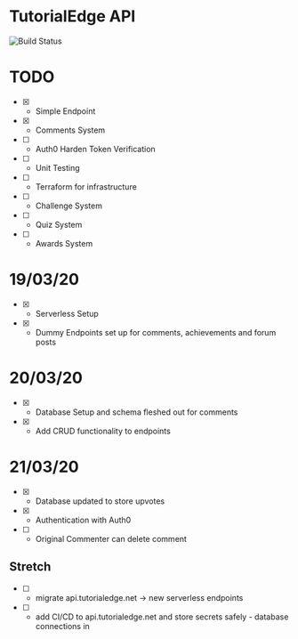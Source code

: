 TutorialEdge API
==================

![Build Status](https://travis-ci.org/elliotforbes/api.tutorialedge.net.svg?branch=master)

# TODO

- [x] - Simple Endpoint
- [x] - Comments System
- [ ] - Auth0 Harden Token Verification
- [ ] - Unit Testing
- [ ] - Terraform for infrastructure
- [ ] - Challenge System
- [ ] - Quiz System
- [ ] - Awards System

# 19/03/20

- [x] - Serverless Setup
- [x] - Dummy Endpoints set up for comments, achievements and forum posts

# 20/03/20

- [x] - Database Setup and schema fleshed out for comments
- [x] - Add CRUD functionality to endpoints

# 21/03/20

- [x] - Database updated to store upvotes
- [x] - Authentication with Auth0
- [ ] - Original Commenter can delete comment

## Stretch

- [ ] - migrate api.tutorialedge.net -> new serverless endpoints 
- [ ] - add CI/CD to api.tutorialedge.net and store secrets safely - database connections in 